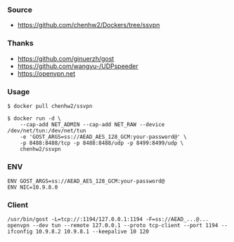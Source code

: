 ### Source

- https://github.com/chenhw2/Dockers/tree/ssvpn

### Thanks

- https://github.com/ginuerzh/gost
- https://github.com/wangyu-/UDPspeeder
- https://openvpn.net

### Usage

```
$ docker pull chenhw2/ssvpn

$ docker run -d \
    --cap-add NET_ADMIN --cap-add NET_RAW --device /dev/net/tun:/dev/net/tun
    -e 'GOST_ARGS=ss://AEAD_AES_128_GCM:your-password@' \
    -p 8488:8488/tcp -p 8488:8488/udp -p 8499:8499/udp \
    chenhw2/ssvpn
```

### ENV

```
ENV GOST_ARGS=ss://AEAD_AES_128_GCM:your-password@
ENV NIC=10.9.8.0
```

### Client

```
/usr/bin/gost -L=tcp://:1194/127.0.0.1:1194 -F=ss://AEAD_...@...
openvpn --dev tun --remote 127.0.0.1 --proto tcp-client --port 1194 --ifconfig 10.9.8.2 10.9.8.1 --keepalive 10 120
```
